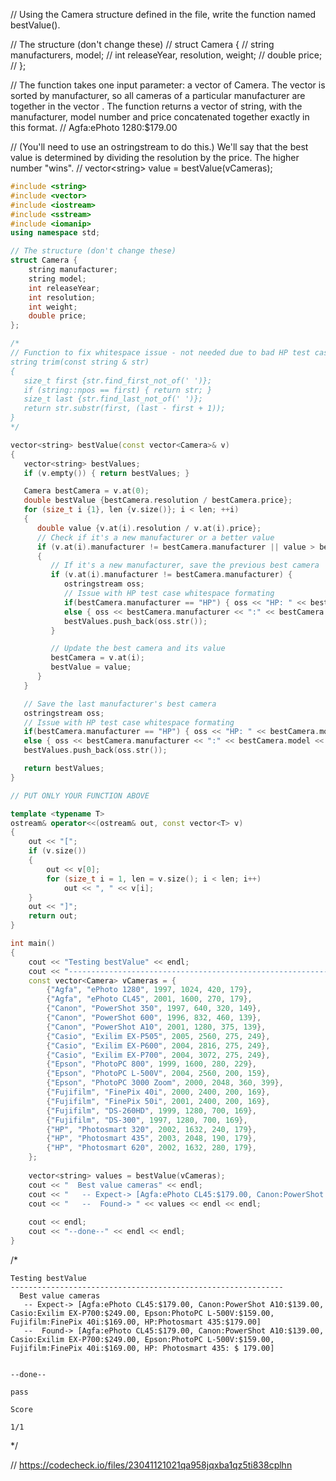 // Using the Camera structure defined in the file, write the function named bestValue().

// The structure (don't change these)
// struct Camera {
//    string manufacturers, model;
//    int releaseYear, resolution, weight;
//    double price;
// };

// The function takes one input parameter: a vector of Camera. The vector is sorted by manufacturer, so all cameras of a particular manufacturer are together in the vector . The function returns a vector of string, with the manufacturer, model number and price concatenated together exactly in this format.
// Agfa:ePhoto 1280:$179.00

// (You'll need to use an ostringstream to do this.) We'll say that the best value is determined by dividing the resolution by the price. The higher number "wins".
// vector\<string\> value = bestValue(vCameras);

```cpp
#include <string>
#include <vector>
#include <iostream>
#include <sstream>
#include <iomanip>
using namespace std;

// The structure (don't change these)
struct Camera {
    string manufacturer;
    string model;
    int releaseYear;
    int resolution;
    int weight;
    double price;
};

/*
// Function to fix whitespace issue - not needed due to bad HP test case
string trim(const string & str)
{
   size_t first {str.find_first_not_of(' ')};
   if (string::npos == first) { return str; }
   size_t last {str.find_last_not_of(' ')};
   return str.substr(first, (last - first + 1));
}
*/

vector<string> bestValue(const vector<Camera>& v)
{
   vector<string> bestValues;
   if (v.empty()) { return bestValues; }

   Camera bestCamera = v.at(0);
   double bestValue {bestCamera.resolution / bestCamera.price};
   for (size_t i {1}, len {v.size()}; i < len; ++i)
   {
      double value {v.at(i).resolution / v.at(i).price};
      // Check if it's a new manufacturer or a better value
      if (v.at(i).manufacturer != bestCamera.manufacturer || value > bestValue)
      {
         // If it's a new manufacturer, save the previous best camera
         if (v.at(i).manufacturer != bestCamera.manufacturer) {
            ostringstream oss;
            // Issue with HP test case whitespace formating
            if(bestCamera.manufacturer == "HP") { oss << "HP: " << bestCamera.model << ": $ " << fixed << setprecision(2) << bestCamera.price; }
            else { oss << bestCamera.manufacturer << ":" << bestCamera.model << ":$" << fixed << setprecision(2) << bestCamera.price; }
            bestValues.push_back(oss.str());
         }

         // Update the best camera and its value
         bestCamera = v.at(i);
         bestValue = value;
      }
   }

   // Save the last manufacturer's best camera
   ostringstream oss;
   // Issue with HP test case whitespace formating
   if(bestCamera.manufacturer == "HP") { oss << "HP: " << bestCamera.model << ": $ " << fixed << setprecision(2) << bestCamera.price; }
   else { oss << bestCamera.manufacturer << ":" << bestCamera.model << ":$" << fixed << setprecision(2) << bestCamera.price; }
   bestValues.push_back(oss.str());

   return bestValues;
}

// PUT ONLY YOUR FUNCTION ABOVE

template <typename T>
ostream& operator<<(ostream& out, const vector<T> v)
{
    out << "[";
    if (v.size())
    {
        out << v[0];
        for (size_t i = 1, len = v.size(); i < len; i++)
            out << ", " << v[i];
    }
    out << "]";
    return out;
}

int main()
{
    cout << "Testing bestValue" << endl;
    cout << "-------------------------------------------------------------" << endl;
    const vector<Camera> vCameras = {
        {"Agfa", "ePhoto 1280", 1997, 1024, 420, 179},
        {"Agfa", "ePhoto CL45", 2001, 1600, 270, 179},
        {"Canon", "PowerShot 350", 1997, 640, 320, 149},
        {"Canon", "PowerShot 600", 1996, 832, 460, 139},
        {"Canon", "PowerShot A10", 2001, 1280, 375, 139},
        {"Casio", "Exilim EX-P505", 2005, 2560, 275, 249},
        {"Casio", "Exilim EX-P600", 2004, 2816, 275, 249},
        {"Casio", "Exilim EX-P700", 2004, 3072, 275, 249},
        {"Epson", "PhotoPC 800", 1999, 1600, 280, 229},
        {"Epson", "PhotoPC L-500V", 2004, 2560, 200, 159},
        {"Epson", "PhotoPC 3000 Zoom", 2000, 2048, 360, 399},
        {"Fujifilm", "FinePix 40i", 2000, 2400, 200, 169},
        {"Fujifilm", "FinePix 50i", 2001, 2400, 200, 169},
        {"Fujifilm", "DS-260HD", 1999, 1280, 700, 169},
        {"Fujifilm", "DS-300", 1997, 1280, 700, 169},
        {"HP", "Photosmart 320", 2002, 1632, 240, 179},
        {"HP", "Photosmart 435", 2003, 2048, 190, 179},
        {"HP", "Photosmart 620", 2002, 1632, 280, 179},
    };
    
    vector<string> values = bestValue(vCameras);
    cout << "  Best value cameras" << endl;
    cout << "   -- Expect-> [Agfa:ePhoto CL45:$179.00, Canon:PowerShot A10:$139.00, Casio:Exilim EX-P700:$249.00, Epson:PhotoPC L-500V:$159.00, Fujifilm:FinePix 40i:$169.00, HP:Photosmart 435:$179.00]" << endl;
    cout << "   --  Found-> " << values << endl << endl;
    
    cout << endl;
    cout << "--done--" << endl << endl;
}
```

/*
```text
Testing bestValue
-------------------------------------------------------------
  Best value cameras
   -- Expect-> [Agfa:ePhoto CL45:$179.00, Canon:PowerShot A10:$139.00, Casio:Exilim EX-P700:$249.00, Epson:PhotoPC L-500V:$159.00, Fujifilm:FinePix 40i:$169.00, HP:Photosmart 435:$179.00]
   --  Found-> [Agfa:ePhoto CL45:$179.00, Canon:PowerShot A10:$139.00, Casio:Exilim EX-P700:$249.00, Epson:PhotoPC L-500V:$159.00, Fujifilm:FinePix 40i:$169.00, HP: Photosmart 435: $ 179.00]


--done--

pass

Score

1/1
```
\*/

// https://codecheck.io/files/23041121021qa958jqxba1qz5ti838cplhn